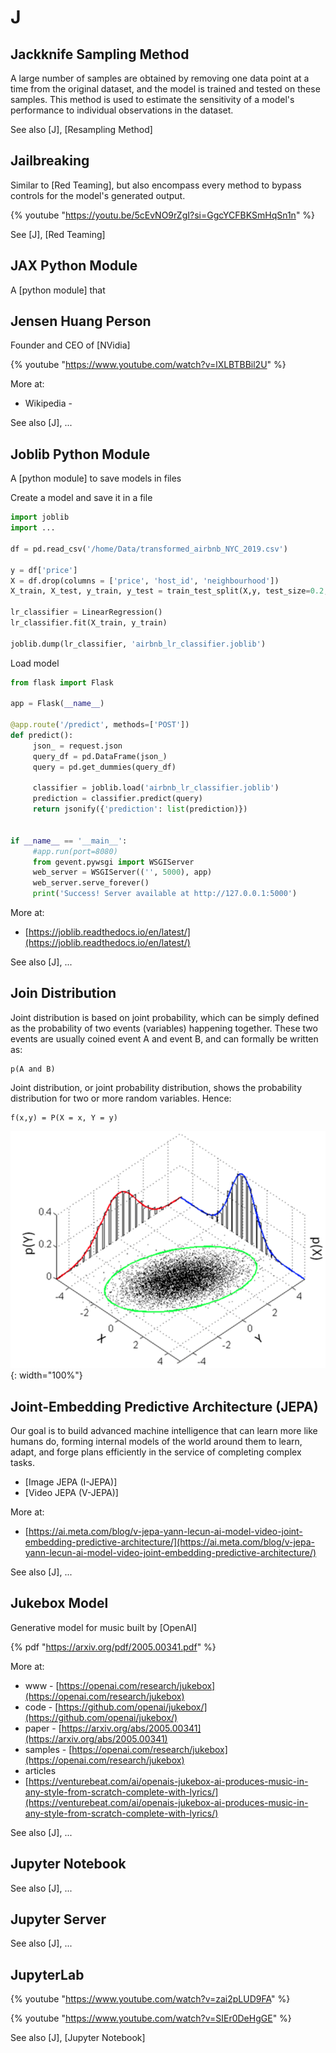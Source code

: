 # J


## Jackknife Sampling Method

 A large number of samples are obtained by removing one data point at a time from the original dataset, and the model is trained and tested on these samples. This method is used to estimate the sensitivity of a model's performance to individual observations in the dataset.

 See also [J], [Resampling Method]


## Jailbreaking

 Similar to [Red Teaming], but also encompass every method to bypass controls for the model's generated output.

 {% youtube "https://youtu.be/5cEvNO9rZgI?si=GgcYCFBKSmHqSn1n" %}

 See [J], [Red Teaming]


## JAX Python Module

 A [python module] that


## Jensen Huang Person

 Founder and CEO of [NVidia]

 {% youtube "https://www.youtube.com/watch?v=lXLBTBBil2U" %}

 More at:

  * Wikipedia - 

 See also [J], ...


## Joblib Python Module

 A [python module] to save models in files

 Create a model and save it in a file

```python
import joblib
import ...

df = pd.read_csv('/home/Data/transformed_airbnb_NYC_2019.csv')

y = df['price']
X = df.drop(columns = ['price', 'host_id', 'neighbourhood'])
X_train, X_test, y_train, y_test = train_test_split(X,y, test_size=0.2, random_state=123)

lr_classifier = LinearRegression()
lr_classifier.fit(X_train, y_train)

joblib.dump(lr_classifier, 'airbnb_lr_classifier.joblib')
```

 Load model

```python
from flask import Flask

app = Flask(__name__)

@app.route('/predict', methods=['POST'])
def predict():
     json_ = request.json
     query_df = pd.DataFrame(json_)
     query = pd.get_dummies(query_df)

     classifier = joblib.load('airbnb_lr_classifier.joblib')
     prediction = classifier.predict(query)
     return jsonify({'prediction': list(prediction)})


if __name__ == '__main__':
     #app.run(port=8080)
     from gevent.pywsgi import WSGIServer
     web_server = WSGIServer(('', 5000), app)
     web_server.serve_forever()
     print('Success! Server available at http://127.0.0.1:5000')
```

 More at:

  * [https://joblib.readthedocs.io/en/latest/](https://joblib.readthedocs.io/en/latest/)

 See also [J], ...


## Join Distribution

 Joint distribution is based on joint probability, which can be simply defined as the probability of two events (variables) happening together. These two events are usually coined event A and event B, and can formally be written as:

```
p(A and B)
```

 Joint distribution, or joint probability distribution, shows the probability distribution for two or more random variables. Hence:

```
f(x,y) = P(X = x, Y = y)
```

 ![](img/j/join_distribution.png ){: width="100%"}


## Joint-Embedding Predictive Architecture (JEPA)

 Our goal is to build advanced machine intelligence that can learn more like humans do, forming internal models of the world around them to learn, adapt, and forge plans efficiently in the service of completing complex tasks.

 * [Image JEPA (I-JEPA)]
 * [Video JEPA (V-JEPA)]


 More at:

  * [https://ai.meta.com/blog/v-jepa-yann-lecun-ai-model-video-joint-embedding-predictive-architecture/](https://ai.meta.com/blog/v-jepa-yann-lecun-ai-model-video-joint-embedding-predictive-architecture/)

 See also [J], ...


## Jukebox Model

 Generative model for music built by [OpenAI]

 {% pdf "https://arxiv.org/pdf/2005.00341.pdf" %}

 More at:

  * www - [https://openai.com/research/jukebox](https://openai.com/research/jukebox)
  * code - [https://github.com/openai/jukebox/](https://github.com/openai/jukebox/)
  * paper - [https://arxiv.org/abs/2005.00341](https://arxiv.org/abs/2005.00341)
  * samples - [https://openai.com/research/jukebox](https://openai.com/research/jukebox) 
  * articles
   * [https://venturebeat.com/ai/openais-jukebox-ai-produces-music-in-any-style-from-scratch-complete-with-lyrics/](https://venturebeat.com/ai/openais-jukebox-ai-produces-music-in-any-style-from-scratch-complete-with-lyrics/)

 See also [J], ...


## Jupyter Notebook

 See also [J], ...


## Jupyter Server

 See also [J], ...


## JupyterLab

 {% youtube "https://www.youtube.com/watch?v=zai2pLUD9FA" %}

 {% youtube "https://www.youtube.com/watch?v=SIEr0DeHgGE" %}

 See also [J], [Jupyter Notebook]
